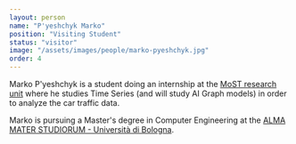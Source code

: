 ```yaml
---
layout: person
name: "P'yeshchyk Marko"
position: "Visiting Student"
status: "visitor"
image: "/assets/images/people/marko-pyeshchyk.jpg"
order: 4
---
```


Marko P'yeshchyk is a student doing an internship at the [MoST research unit](/) where he studies Time Series (and will study AI Graph models) in order to analyze the car traffic data.

Marko is pursuing a Master's degree in Computer Engineering at the [ALMA MATER STUDIORUM - Università di Bologna](https://corsi.unibo.it/magistrale/ingegneriainformatica).


